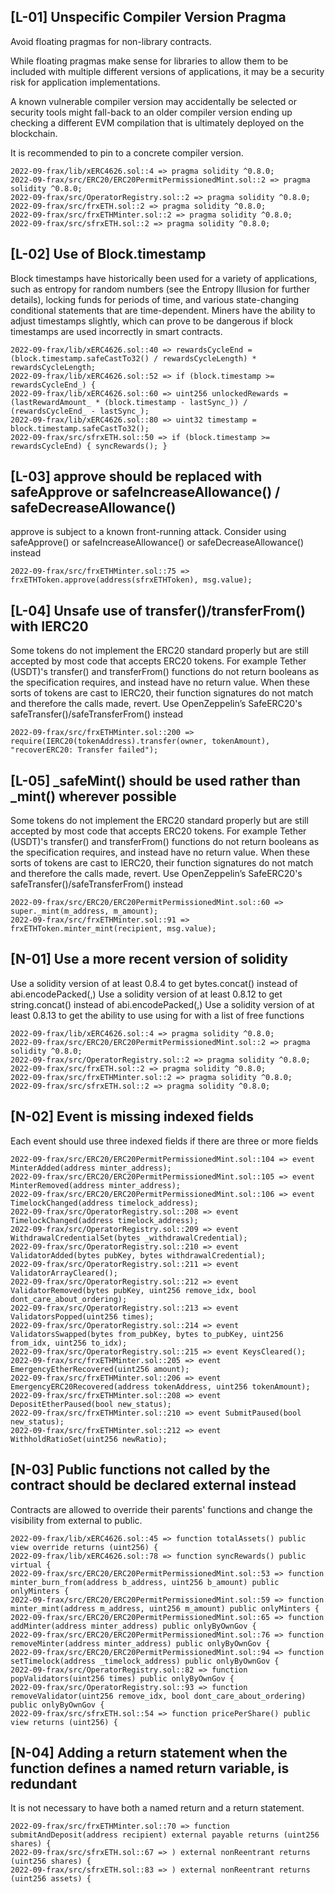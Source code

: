 ## [L-01] Unspecific Compiler Version Pragma

Avoid floating pragmas for non-library contracts.

While floating pragmas make sense for libraries to allow them to be included with multiple different versions of applications, it may be a security risk for application implementations.

A known vulnerable compiler version may accidentally be selected or security tools might fall-back to an older compiler version ending up checking a different EVM compilation that is ultimately deployed on the blockchain.

It is recommended to pin to a concrete compiler version.

```
2022-09-frax/lib/xERC4626.sol::4 => pragma solidity ^0.8.0;
2022-09-frax/src/ERC20/ERC20PermitPermissionedMint.sol::2 => pragma solidity ^0.8.0;
2022-09-frax/src/OperatorRegistry.sol::2 => pragma solidity ^0.8.0;
2022-09-frax/src/frxETH.sol::2 => pragma solidity ^0.8.0;
2022-09-frax/src/frxETHMinter.sol::2 => pragma solidity ^0.8.0;
2022-09-frax/src/sfrxETH.sol::2 => pragma solidity ^0.8.0;
```

## [L-02] Use of Block.timestamp

Block timestamps have historically been used for a variety of applications, such as entropy for random numbers (see the Entropy Illusion for further details), locking funds for periods of time, and various state-changing conditional statements that are time-dependent. Miners have the ability to adjust timestamps slightly, which can prove to be dangerous if block timestamps are used incorrectly in smart contracts.

```
2022-09-frax/lib/xERC4626.sol::40 => rewardsCycleEnd = (block.timestamp.safeCastTo32() / rewardsCycleLength) * rewardsCycleLength;
2022-09-frax/lib/xERC4626.sol::52 => if (block.timestamp >= rewardsCycleEnd_) {
2022-09-frax/lib/xERC4626.sol::60 => uint256 unlockedRewards = (lastRewardAmount_ * (block.timestamp - lastSync_)) / (rewardsCycleEnd_ - lastSync_);
2022-09-frax/lib/xERC4626.sol::80 => uint32 timestamp = block.timestamp.safeCastTo32();
2022-09-frax/src/sfrxETH.sol::50 => if (block.timestamp >= rewardsCycleEnd) { syncRewards(); }
```

## [L-03] approve should be replaced with safeApprove or safeIncreaseAllowance() / safeDecreaseAllowance()

approve is subject to a known front-running attack. Consider using safeApprove() or safeIncreaseAllowance() or safeDecreaseAllowance() instead

```
2022-09-frax/src/frxETHMinter.sol::75 => frxETHToken.approve(address(sfrxETHToken), msg.value);
```

## [L-04] Unsafe use of transfer()/transferFrom() with IERC20

Some tokens do not implement the ERC20 standard properly but are still accepted by most code that accepts ERC20 tokens. For example Tether (USDT)'s transfer() and transferFrom() functions do not return booleans as the specification requires, and instead have no return value. When these sorts of tokens are cast to IERC20, their function signatures do not match and therefore the calls made, revert. Use OpenZeppelin’s SafeERC20's safeTransfer()/safeTransferFrom() instead

```
2022-09-frax/src/frxETHMinter.sol::200 => require(IERC20(tokenAddress).transfer(owner, tokenAmount), "recoverERC20: Transfer failed");
```

## [L-05] _safeMint() should be used rather than _mint() wherever possible

Some tokens do not implement the ERC20 standard properly but are still accepted by most code that accepts ERC20 tokens. For example Tether (USDT)'s transfer() and transferFrom() functions do not return booleans as the specification requires, and instead have no return value. When these sorts of tokens are cast to IERC20, their function signatures do not match and therefore the calls made, revert. Use OpenZeppelin’s SafeERC20's safeTransfer()/safeTransferFrom() instead

```
2022-09-frax/src/ERC20/ERC20PermitPermissionedMint.sol::60 => super._mint(m_address, m_amount);
2022-09-frax/src/frxETHMinter.sol::91 => frxETHToken.minter_mint(recipient, msg.value);
```

## [N-01] Use a more recent version of solidity

Use a solidity version of at least 0.8.4 to get bytes.concat() instead of abi.encodePacked(<bytes>,<bytes>)
Use a solidity version of at least 0.8.12 to get string.concat() instead of abi.encodePacked(<str>,<str>)
Use a solidity version of at least 0.8.13 to get the ability to use using for with a list of free functions

```
2022-09-frax/lib/xERC4626.sol::4 => pragma solidity ^0.8.0;
2022-09-frax/src/ERC20/ERC20PermitPermissionedMint.sol::2 => pragma solidity ^0.8.0;
2022-09-frax/src/OperatorRegistry.sol::2 => pragma solidity ^0.8.0;
2022-09-frax/src/frxETH.sol::2 => pragma solidity ^0.8.0;
2022-09-frax/src/frxETHMinter.sol::2 => pragma solidity ^0.8.0;
2022-09-frax/src/sfrxETH.sol::2 => pragma solidity ^0.8.0;
```

## [N-02] Event is missing indexed fields

Each event should use three indexed fields if there are three or more fields

```
2022-09-frax/src/ERC20/ERC20PermitPermissionedMint.sol::104 => event MinterAdded(address minter_address);
2022-09-frax/src/ERC20/ERC20PermitPermissionedMint.sol::105 => event MinterRemoved(address minter_address);
2022-09-frax/src/ERC20/ERC20PermitPermissionedMint.sol::106 => event TimelockChanged(address timelock_address);
2022-09-frax/src/OperatorRegistry.sol::208 => event TimelockChanged(address timelock_address);
2022-09-frax/src/OperatorRegistry.sol::209 => event WithdrawalCredentialSet(bytes _withdrawalCredential);
2022-09-frax/src/OperatorRegistry.sol::210 => event ValidatorAdded(bytes pubKey, bytes withdrawalCredential);
2022-09-frax/src/OperatorRegistry.sol::211 => event ValidatorArrayCleared();
2022-09-frax/src/OperatorRegistry.sol::212 => event ValidatorRemoved(bytes pubKey, uint256 remove_idx, bool dont_care_about_ordering);
2022-09-frax/src/OperatorRegistry.sol::213 => event ValidatorsPopped(uint256 times);
2022-09-frax/src/OperatorRegistry.sol::214 => event ValidatorsSwapped(bytes from_pubKey, bytes to_pubKey, uint256 from_idx, uint256 to_idx);
2022-09-frax/src/OperatorRegistry.sol::215 => event KeysCleared();
2022-09-frax/src/frxETHMinter.sol::205 => event EmergencyEtherRecovered(uint256 amount);
2022-09-frax/src/frxETHMinter.sol::206 => event EmergencyERC20Recovered(address tokenAddress, uint256 tokenAmount);
2022-09-frax/src/frxETHMinter.sol::208 => event DepositEtherPaused(bool new_status);
2022-09-frax/src/frxETHMinter.sol::210 => event SubmitPaused(bool new_status);
2022-09-frax/src/frxETHMinter.sol::212 => event WithholdRatioSet(uint256 newRatio);
```

## [N-03] Public functions not called by the contract should be declared external instead

Contracts are allowed to override their parents' functions and change the visibility from external to public.

```
2022-09-frax/lib/xERC4626.sol::45 => function totalAssets() public view override returns (uint256) {
2022-09-frax/lib/xERC4626.sol::78 => function syncRewards() public virtual {
2022-09-frax/src/ERC20/ERC20PermitPermissionedMint.sol::53 => function minter_burn_from(address b_address, uint256 b_amount) public onlyMinters {
2022-09-frax/src/ERC20/ERC20PermitPermissionedMint.sol::59 => function minter_mint(address m_address, uint256 m_amount) public onlyMinters {
2022-09-frax/src/ERC20/ERC20PermitPermissionedMint.sol::65 => function addMinter(address minter_address) public onlyByOwnGov {
2022-09-frax/src/ERC20/ERC20PermitPermissionedMint.sol::76 => function removeMinter(address minter_address) public onlyByOwnGov {
2022-09-frax/src/ERC20/ERC20PermitPermissionedMint.sol::94 => function setTimelock(address _timelock_address) public onlyByOwnGov {
2022-09-frax/src/OperatorRegistry.sol::82 => function popValidators(uint256 times) public onlyByOwnGov {
2022-09-frax/src/OperatorRegistry.sol::93 => function removeValidator(uint256 remove_idx, bool dont_care_about_ordering) public onlyByOwnGov {
2022-09-frax/src/sfrxETH.sol::54 => function pricePerShare() public view returns (uint256) {
```

## [N-04] Adding a return statement when the function defines a named return variable, is redundant

It is not necessary to have both a named return and a return statement.

```
2022-09-frax/src/frxETHMinter.sol::70 => function submitAndDeposit(address recipient) external payable returns (uint256 shares) {
2022-09-frax/src/sfrxETH.sol::67 => ) external nonReentrant returns (uint256 shares) {
2022-09-frax/src/sfrxETH.sol::83 => ) external nonReentrant returns (uint256 assets) {
```
